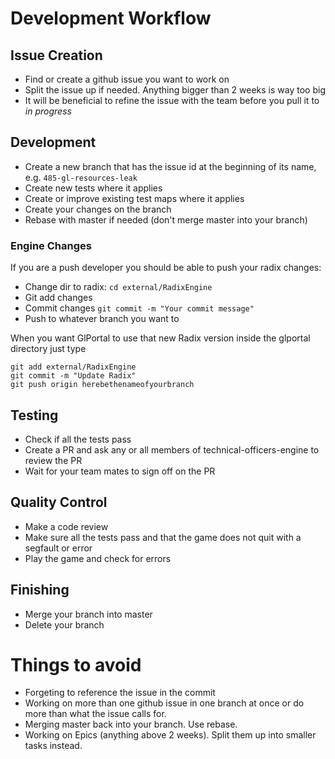 # Development Workflow
## Issue Creation
- Find or create a github issue you want to work on
- Split the issue up if needed. Anything bigger than 2 weeks is way too big
- It will be beneficial to refine the issue with the team before you pull it to *in progress*
## Development
- Create a new branch that has the issue id at the beginning of its name, e.g. `485-gl-resources-leak`
- Create new tests where it applies
- Create or improve existing test maps where it applies
- Create your changes on the branch
- Rebase with master if needed (don't merge master into your branch)
### Engine Changes
If you are a push developer you should be able to push your radix changes:
- Change dir to radix: ```cd external/RadixEngine```
- Git add changes
- Commit changes ```git commit -m "Your commit message"```
- Push to whatever branch you want to

When you want GlPortal to use that new Radix version inside the glportal directory just type
 ```
git add external/RadixEngine
git commit -m "Update Radix"
git push origin herebethenameofyourbranch
```
  
## Testing
- Check if all the tests pass
- Create a PR and ask any or all members of technical-officers-engine to review the PR
- Wait for your team mates to sign off on the PR
## Quality Control
- Make a code review
- Make sure all the tests pass and that the game does not quit with a segfault or error
- Play the game and check for errors
## Finishing
- Merge your branch into master
- Delete your branch
# Things to avoid
- Forgeting to reference the issue in the commit
- Working on more than one github issue in one branch at once or do more than what the issue calls for.
- Merging master back into your branch. Use rebase.
- Working on Epics (anything above 2 weeks). Split them up into smaller tasks instead.

